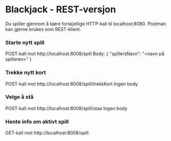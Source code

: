 # Blackjack - REST-versjon

Du spiller gjennom å kjøre forskjellige HTTP-kall til localhost:8080. Postman kan gjerne brukes som REST-klient.

### Starte nytt spill
POST-kall mot http://localhost:8008/spill
Body: { "spillersNavn": "<navn på spilleren>" }

### Trekke nytt kort
POST-kall mot http://localhost:8008/spill/trekkKort
Ingen body

### Velge å stå
POST-kall mot http://localhost:8008/spill/staa
Ingen body

### Hente info om aktivt spill
GET-kall mot http://localhost:8008/spill


